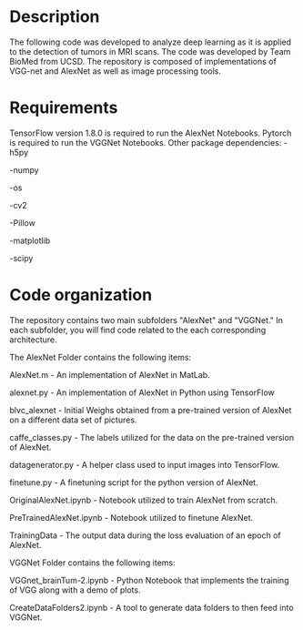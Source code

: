 Description
===========
The following code was developed to analyze deep learning as it is applied to the detection of tumors in MRI scans. 
The code was developed by Team BioMed from UCSD. 
The repository is composed of implementations of VGG-net and AlexNet as well as image processing tools.



Requirements
============
TensorFlow version 1.8.0 is required to run the AlexNet Notebooks. 
Pytorch is required to run the VGGNet Notebooks. 
Other package dependencies: 
-h5py

-numpy

-os

-cv2

-Pillow

-matplotlib

-scipy


Code organization
=================
The repository contains two main subfolders "AlexNet" and "VGGNet." In each subfolder, you will find code related to the each corresponding architecture. 


The AlexNet Folder contains the following items: 

AlexNet.m - An implementation of AlexNet in MatLab. 

alexnet.py -  An implementation of AlexNet in Python using TensorFlow

blvc_alexnet - Initial Weighs obtained from a pre-trained version of AlexNet on a different data set of pictures. 

caffe_classes.py - The labels utilized for the data on the pre-trained version of AlexNet. 

datagenerator.py -  A helper class used to input images into TensorFlow. 

finetune.py - A finetuning script for the python version of AlexNet. 

OriginalAlexNet.ipynb - Notebook utilized to train AlexNet from scratch. 

PreTrainedAlexNet.ipynb - Notebook utilized to finetune AlexNet. 

TrainingData - The output data during the loss evaluation of an epoch of AlexNet. 



VGGNet Folder contains the following items:

VGGnet_brainTum-2.ipynb - Python Notebook that implements the training of VGG along with a demo of plots. 

CreateDataFolders2.ipynb - A tool to generate data folders to then feed into VGGNet.